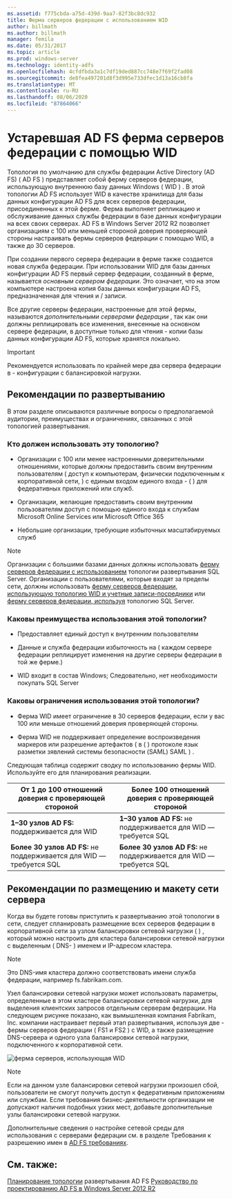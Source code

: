 ```yaml
---
ms.assetid: f775cbda-a75d-439d-9aa7-82f3bc8dc932
title: Ферма серверов федерации с использованием WID
author: billmath
ms.author: billmath
manager: femila
ms.date: 05/31/2017
ms.topic: article
ms.prod: windows-server
ms.technology: identity-adfs
ms.openlocfilehash: 4cfdfbda3a1c7df19ded887cc748e7f69f2fad08
ms.sourcegitcommit: de8fea497201d8f3d995e733dfec1d13a16cb8fa
ms.translationtype: MT
ms.contentlocale: ru-RU
ms.lasthandoff: 08/06/2020
ms.locfileid: "87864066"
---
```

# <a name="legacy-ad-fs-federation-server-farm-using-wid"></a>Устаревшая AD FS ферма серверов федерации с помощью WID

Топология по умолчанию для службы федерации Active Directory (AD FS) \( AD FS \) представляет собой ферму серверов федерации, использующую внутреннюю базу данных Windows \( WID \) . В этой топологии AD FS использует WID в качестве хранилища для базы данных конфигурации AD FS для всех серверов федерации, присоединенных к этой ферме. Ферма выполняет репликацию и обслуживание данных службы федерации в базе данных конфигурации на всех своих серверах. AD FS в Windows Server 2012 R2 позволяет организациям с 100 или меньшей стороной доверия проверяющей стороны настраивать фермы серверов федерации с помощью WID, а также до 30 серверов.

При создании первого сервера федерации в ферме также создается новая служба федерации. При использовании WID для базы данных конфигурации AD FS первый сервер федерации, созданный в ферме, называется *основным сервером федерации*. Это означает, что на этом компьютере настроена копия базы данных конфигурации AD FS, предназначенная для чтения и \/ записи.

Все другие серверы федерации, настроенные для этой фермы, называются *дополнительными серверами федерации* , так как они должны реплицировать все изменения, внесенные на основном сервере федерации, в доступные только для чтения \- копии базы данных конфигурации AD FS, которые хранятся локально.

> [!IMPORTANT]
> Рекомендуется использовать по крайней мере два сервера федерации в \- конфигурации с балансировкой нагрузки.

## <a name="deployment-considerations"></a>Рекомендации по развертыванию
В этом разделе описываются различные вопросы о предполагаемой аудитории, преимуществах и ограничениях, связанных с этой топологией развертывания.

### <a name="who-should-use-this-topology"></a>Кто должен использовать эту топологию?

- Организации с 100 или менее настроенными доверительными отношениями, которые должны предоставить своим внутренним пользователям \( доступ к компьютерам, физически подключенным к корпоративной сети, \) с единым входом единого входа \- \( \) для федеративных приложений или служб.

- Организации, желающие предоставить своим внутренним пользователям доступ с помощью единого входа к службам Microsoft Online Services или Microsoft Office 365

- Небольшие организации, требующие избыточных масштабируемых служб

> [!NOTE]
> Организации с большими базами данных должны использовать [ферму серверов федерации с использованием](Federation-Server-Farm-Using-SQL-Server.md) топологии развертывания SQL Server. Организации с пользователями, которые входят за пределы сети, должны использовать [ферму серверов федерации, использующую топологию WID и учетные записи-посредники](Federation-Server-Farm-Using-WID-and-Proxies.md) или [ферму серверов федерации, используя](Federation-Server-Farm-Using-SQL-Server.md) топологию SQL Server.

### <a name="what-are-the-benefits-of-using-this-topology"></a>Каковы преимущества использования этой топологии?

- Предоставляет единый доступ к внутренним пользователям

- Данные и служба федерации избыточность на \( каждом сервере федерации реплицирует изменения на другие серверы федерации в той же ферме.\)

- WID входит в состав Windows; Следовательно, нет необходимости покупать SQL Server

### <a name="what-are-the-limitations-of-using-this-topology"></a>Каковы ограничения использования этой топологии?

- Ферма WID имеет ограничение в 30 серверов федерации, если у вас 100 или меньше отношений доверия проверяющей стороны.

- Ферма WID не поддерживает определение воспроизведения маркеров или разрешение артефактов \( в \( \) протоколе язык разметки зявлений системы безопасности (SAML) SAML \) .

Следующая таблица содержит сводку по использованию фермы WID. Используйте его для планирования реализации.

| От 1 до 100 отношений доверия с проверяющей стороной | Более 100 отношений доверия с проверяющей стороной |
|--|--|
| **1–30 узлов AD FS:** поддерживается для WID | **1–30 узлов AD FS:** не поддерживается для WID — требуется SQL |
| **Более 30 узлов AD FS:** не поддерживается для WID — требуется SQL | **Более 30 узлов AD FS:** не поддерживается для WID — требуется SQL |


## <a name="server-placement-and-network-layout-recommendations"></a>Рекомендации по размещению и макету сети сервера
Когда вы будете готовы приступить к развертыванию этой топологии в сети, следует спланировать размещение всех серверов федерации в корпоративной сети за узлом балансировки сетевой нагрузки \( \) , который можно настроить для кластера балансировки сетевой нагрузки с выделенным \( DNS- \) именем и IP-адресом кластера.

> [!NOTE]
> Это DNS-имя кластера должно соответствовать имени служба федерации, например fs.fabrikam.com.

Узел балансировки сетевой нагрузки может использовать параметры, определенные в этом кластере балансировки сетевой нагрузки, для выделения клиентских запросов отдельным серверам федерации. На следующем рисунке показано, как вымышленная компания Fabrikam, Inc. компании настраивает первый этап развертывания, используя две \- фермы серверов федерации \( FS1 и FS2 \) с WID, а также размещение DNS-сервера и одного узла балансировки сетевой нагрузки, подключенного к корпоративной сети.

![ферма серверов, использующая WID](media/FarmWID.gif)

> [!NOTE]
> Если на данном узле балансировки сетевой нагрузки произошел сбой, пользователи не смогут получить доступ к федеративным приложениям или службам. Если требования бизнес-деятельности организации не допускают наличия подобных узких мест, добавьте дополнительные узлы балансировки сетевой нагрузки.

Дополнительные сведения о настройке сетевой среды для использования с серверами федерации см. в разделе Требования к разрешению имен в [AD FS требованиях](AD-FS-Requirements.md).

## <a name="see-also"></a>См. также:
[Планирование топологии](Plan-Your-AD-FS-Deployment-Topology.md) 
 развертывания AD FS [Руководство по проектированию AD FS в Windows Server 2012 R2](AD-FS-Design-Guide-in-Windows-Server-2012-R2.md)
